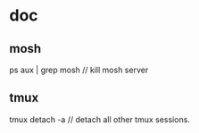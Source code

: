 # doc

## mosh
ps aux | grep mosh
// kill mosh server

## tmux
tmux detach -a // detach all other tmux sessions.



